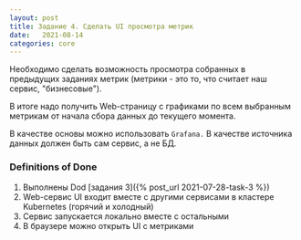 ```yaml
---
layout: post
title: Задание 4. Сделать UI просмотра метрик
date:   2021-08-14 
categories: core
---
```

Необходимо сделать возможность просмотра собранных в предыдущих заданиях метрик (метрики - это то, что считает наш сервис, "бизнесовые").

В итоге надо получить Web-страницу с графиками по всем выбранным метрикам от начала сбора данных до текущего момента.

В качестве основы можно использовать `Grafana.` В качестве источника данных должен быть сам сервис, а не БД.

### Definitions of Done

1. Выполнены Dod [задания 3]({% post_url 2021-07-28-task-3 %})
2. Web-сервис UI входит вместе с другими сервисами в кластере Kubernetes (горячий и холодный)
3. Сервис запускается локально вместе с остальными
4. В браузере можно открыть UI с метриками